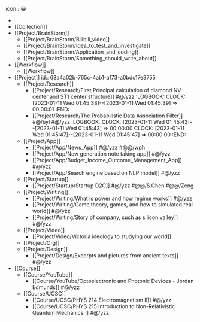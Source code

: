 icon:: 😀

-
- [[Collection]]
- [[Project/BrainStorm]]
	- [[Project/BrainStorm/Bilibili_video]]
	- [[Project/BrainStorm/Idea_to_test_and_investigate]]
	- [[Project/BrainStorm/Application_and_coding]]
	- [[Project/BrainStorm/Something_should_write_about]]
- [[Workflow]]
	- [[Workflow]]
- [[Project]]
  id:: 63a4a02b-765c-4ab1-af73-a0bdc17e3755
	- [[Project/Research]]
		- [[Project/Research/First Principal calculation of diamond NV center and ST1 center structure]] #@/yzz
		  :LOGBOOK:
		  CLOCK: [2023-01-11 Wed 01:45:38]--[2023-01-11 Wed 01:45:39] =>  00:00:01
		  :END:
		- [[Project/Research/The Probabilistic Data Association Filter]] #@/byl #@/yzz
		  :LOGBOOK:
		  CLOCK: [2023-01-11 Wed 01:45:43]--[2023-01-11 Wed 01:45:43] =>  00:00:00
		  CLOCK: [2023-01-11 Wed 01:45:47]--[2023-01-11 Wed 01:45:47] =>  00:00:00
		  :END:
	- [[Project/App]]
		- [[Project/App/News_App]] #@/yzz #@@/wph
		- [[Project/App/New generation note taking app]] #@/yzz
		- [[Project/App/Budget_Income_Outcome_Management_App]] #@/yzz
		- [[Project/App/Search engine based on NLP model]] #@/yzz
	- [[Project/Startup]]
		- [[Project/Startup/Startup D2C]] #@/yzz #@@/S.Chen #@@/Zeng
	- [[Project/Writing]]
		- [[Project/Writing/What is power and how regime works]] #@/yzz
		- [[Project/Writing/Game theory, games, and how to simulated real world]] #@/yzz
		- [[Project/Writing/Story of company, such as silicon valley]] #@/yzz
	- [[Project/Video]]
		- [[Project/Video/Victoria ideology to studying our world]]
	- [[Project/Org]]
	- [[Project/Design]]
		- [[Project/Design/Excerpts and pictures from ancient texts]] #@/yzz
- [[Course]]
	- [[Course/YouTube]]
		- [[Course/YouTube/Optoelectronic and Photonic Devices - Jordan Edmunds]] #@/yzz
	- [[Course/UCSC]]
		- [[Course/UCSC/PHYS 214 Electromagnetism II]] #@/yzz
		- [[Course/UCSC/PHYS 215 Introduction to Non-Relativistic Quantum Mechanics ]] #@/yzz